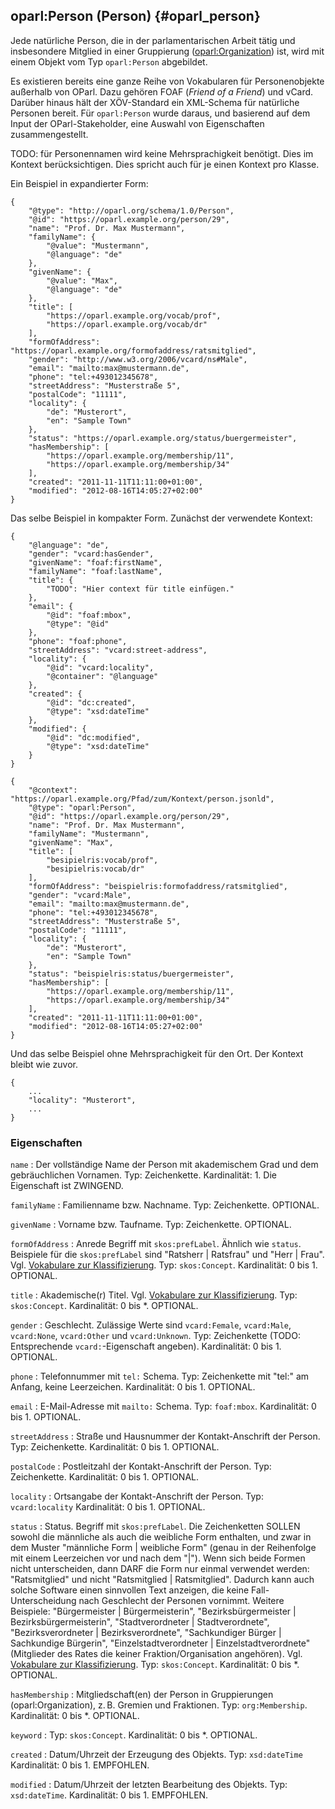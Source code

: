 oparl:Person (Person)  {#oparl_person}
--------------------

Jede natürliche Person, die in der parlamentarischen Arbeit tätig
und insbesondere Mitglied in einer Gruppierung ([oparl:Organization](#oparl_organization)) ist,
wird mit einem Objekt vom Typ `oparl:Person` abgebildet.

Es existieren bereits eine ganze Reihe von Vokabularen für Personenobjekte
außerhalb von OParl. Dazu gehören FOAF (_Friend of a Friend_) und vCard. Darüber
hinaus hält der XÖV-Standard ein XML-Schema für natürliche Personen bereit.
Für `oparl:Person` wurde daraus, und basierend auf dem Input der OParl-Stakeholder,
eine Auswahl von Eigenschaften zusammengestellt.

TODO: für Personennamen wird keine Mehrsprachigkeit benötigt. Dies im
Kontext berücksichtigen. Dies spricht auch für je einen Kontext pro Klasse.

Ein Beispiel in expandierter Form:

~~~~~  {#person_ex1 .json}
{
    "@type": "http://oparl.org/schema/1.0/Person",
    "@id": "https://oparl.example.org/person/29",
    "name": "Prof. Dr. Max Mustermann",
    "familyName": { 
        "@value": "Mustermann",
        "@language": "de"
    },
    "givenName": {
        "@value": "Max",
        "@language": "de"
    },
    "title": [
        "https://oparl.example.org/vocab/prof",
        "https://oparl.example.org/vocab/dr"
    ],
    "formOfAddress": "https://oparl.example.org/formofaddress/ratsmitglied",
    "gender": "http://www.w3.org/2006/vcard/ns#Male",
    "email": "mailto:max@mustermann.de",
    "phone": "tel:+493012345678",
    "streetAddress": "Musterstraße 5",
    "postalCode": "11111",
    "locality": {
        "de": "Musterort",
        "en": "Sample Town"
    },
    "status": "https://oparl.example.org/status/buergermeister",
    "hasMembership": [
        "https://oparl.example.org/membership/11",
        "https://oparl.example.org/membership/34"
    ],
    "created": "2011-11-11T11:11:00+01:00",
    "modified": "2012-08-16T14:05:27+02:00"
}
~~~~~

Das selbe Beispiel in kompakter Form. Zunächst der verwendete Kontext:

~~~~~  {#person_ex_context .json}
{
    "@language": "de",
    "gender": "vcard:hasGender",
    "givenName": "foaf:firstName",
    "familyName": "foaf:lastName",
    "title": {
        "TODO": "Hier context für title einfügen."
    },
    "email": {
        "@id": "foaf:mbox",
        "@type": "@id"
    },
    "phone": "foaf:phone",
    "streetAddress": "vcard:street-address",
    "locality": {
        "@id": "vcard:locality",
        "@container": "@language"
    },
    "created": {
        "@id": "dc:created",
        "@type": "xsd:dateTime"
    },
    "modified": {
        "@id": "dc:modified",
        "@type": "xsd:dateTime"
    }
}
~~~~~

~~~~~  {#person_ex2 .json}
{
    "@context": "https://oparl.example.org/Pfad/zum/Kontext/person.jsonld",
    "@type": "oparl:Person",
    "@id": "https://oparl.example.org/person/29",
    "name": "Prof. Dr. Max Mustermann",
    "familyName": "Mustermann",
    "givenName": "Max",
    "title": [
        "besipielris:vocab/prof",
        "besipielris:vocab/dr"
    ],
    "formOfAddress": "beispielris:formofaddress/ratsmitglied",
    "gender": "vcard:Male",
    "email": "mailto:max@mustermann.de",
    "phone": "tel:+493012345678",
    "streetAddress": "Musterstraße 5",
    "postalCode": "11111",
    "locality": {
        "de": "Musterort",
        "en": "Sample Town"
    },
    "status": "beispielris:status/buergermeister",
    "hasMembership": [
        "https://oparl.example.org/membership/11",
        "https://oparl.example.org/membership/34"
    ],
    "created": "2011-11-11T11:11:00+01:00",
    "modified": "2012-08-16T14:05:27+02:00"
}
~~~~~

Und das selbe Beispiel ohne Mehrsprachigkeit für den Ort. Der Kontext bleibt wie zuvor.

~~~~~  {#person_ex3 .json}
{
    ...
    "locality": "Musterort",
    ...
}
~~~~~

### Eigenschaften ###

`name`
:   Der vollständige Name der Person mit akademischem Grad und dem gebräuchlichen Vornamen.
    Typ: Zeichenkette.
    Kardinalität: 1.
    Die Eigenschaft ist ZWINGEND.

`familyName`
:   Familienname bzw. Nachname.
    Typ: Zeichenkette.
    OPTIONAL.

`givenName`
:   Vorname bzw. Taufname.
    Typ: Zeichenkette.
    OPTIONAL.

`formOfAddress`
:   Anrede
    Begriff mit `skos:prefLabel`. Ähnlich wie `status`. Beispiele für die `skos:prefLabel` sind
    "Ratsherr | Ratsfrau" und "Herr | Frau".
    Vgl. [Vokabulare zur Klassifizierung](#vokabulare_klassifizierung).
    Typ: `skos:Concept`.
    Kardinalität: 0 bis 1.
    OPTIONAL.

`title`
:   Akademische(r) Titel. Vgl. [Vokabulare zur Klassifizierung](#vokabulare_klassifizierung).
    Typ: `skos:Concept`.
    Kardinalität: 0 bis *.
    OPTIONAL.

`gender`
:   Geschlecht. Zulässige Werte sind `vcard:Female`, `vcard:Male`, `vcard:None`, `vcard:Other` und `vcard:Unknown`.
    Typ: Zeichenkette (TODO: Entsprechende `vcard:`-Eigenschaft angeben).
    Kardinalität: 0 bis 1.
    OPTIONAL.

`phone`
:   Telefonnummer mit `tel:` Schema.
    Typ: Zeichenkette mit "tel:" am Anfang, keine Leerzeichen.
    Kardinalität: 0 bis 1.
    OPTIONAL.

`email`
:   E-Mail-Adresse mit `mailto:` Schema.
    Typ: `foaf:mbox`.
    Kardinalität: 0 bis 1.
    OPTIONAL.

`streetAddress`
:   Straße und Hausnummer der Kontakt-Anschrift der Person.
    Typ: Zeichenkette.
    Kardinalität: 0 bis 1.
    OPTIONAL.

`postalCode`
:   Postleitzahl der Kontakt-Anschrift der Person.
    Typ: Zeichenkette.
    Kardinalität: 0 bis 1.
    OPTIONAL.

`locality`
:   Ortsangabe der Kontakt-Anschrift der Person.
    Typ: `vcard:locality`
    Kardinalität: 0 bis 1.
    OPTIONAL.

`status`
:   Status. Begriff mit `skos:prefLabel`.
    Die Zeichenketten SOLLEN sowohl die männliche als auch die weibliche Form enthalten, und zwar in dem Muster
    "männliche Form | weibliche Form" (genau in der Reihenfolge mit einem Leerzeichen vor und nach dem "|").
    Wenn sich beide Formen nicht unterscheiden, dann DARF die Form nur einmal verwendet werden:
    "Ratsmitglied" und nicht "Ratsmitglied | Ratsmitglied".
    Dadurch kann auch solche Software einen sinnvollen Text anzeigen, die keine Fall-Unterscheidung nach Geschlecht
    der Personen vornimmt.
    Weitere Beispiele: "Bürgermeister | Bürgermeisterin",
    "Bezirksbürgermeister | Bezirksbürgermeisterin",
    "Stadtverordneter | Stadtverordnete",
    "Bezirksverordneter | Bezirksverordnete",
    "Sachkundiger Bürger | Sachkundige Bürgerin",
    "Einzelstadtverordneter | Einzelstadtverordnete" (Mitglieder des Rates die keiner Fraktion/Organisation
    angehören).
    Vgl. [Vokabulare zur Klassifizierung](#vokabulare_klassifizierung).
    Typ: `skos:Concept`.
    Kardinalität: 0 bis *.
    OPTIONAL.

`hasMembership`
:   Mitgliedschaft(en) der Person in Gruppierungen (oparl:Organization), z. B. Gremien und
    Fraktionen.
    Typ: `org:Membership`.
    Kardinalität: 0 bis *.
    OPTIONAL.

`keyword`
:   Typ: `skos:Concept`.
    Kardinalität: 0 bis *.
    OPTIONAL.

`created`
:   Datum/Uhrzeit der Erzeugung des Objekts.
    Typ: `xsd:dateTime`
    Kardinalität: 0 bis 1.
    EMPFOHLEN.

`modified`
:   Datum/Uhrzeit der letzten Bearbeitung des Objekts.
    Typ: `xsd:dateTime`.
    Kardinalität: 0 bis 1.
    EMPFOHLEN.
